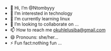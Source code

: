 - 👋 Hi, I’m @Ntombyyy
- 👀 I’m interested in technology
- 🌱 I’m currently learning linux
- 💞️ I’m looking to collaborate on ...
- 📫 How to reach me okuhlelusiba@gmail.com
- 😄 Pronouns: she/her...
- ⚡ Fun fact:nothing fun ...

<!---
Ntombyyy/Ntombyyy is a ✨ special ✨ repository because its `README.md` (this file) appears on your GitHub profile.
You can click the Preview link to take a look at your changes.
--->
